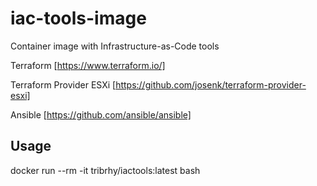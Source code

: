 # iac-tools-image
Container image with Infrastructure-as-Code tools

Terraform [https://www.terraform.io/]

Terraform Provider ESXi [https://github.com/josenk/terraform-provider-esxi]

Ansible [https://github.com/ansible/ansible]

## Usage
docker run --rm -it tribrhy/iactools:latest bash